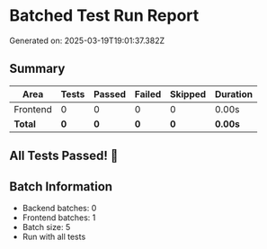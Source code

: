 # Batched Test Run Report

Generated on: 2025-03-19T19:01:37.382Z

## Summary

| Area | Tests | Passed | Failed | Skipped | Duration |
|------|-------|--------|--------|---------|----------|
| Frontend | 0 | 0 | 0 | 0 | 0.00s |
| **Total** | **0** | **0** | **0** | **0** | **0.00s** |

## All Tests Passed! 🎉

## Batch Information

- Backend batches: 0
- Frontend batches: 1
- Batch size: 5
- Run with all tests
